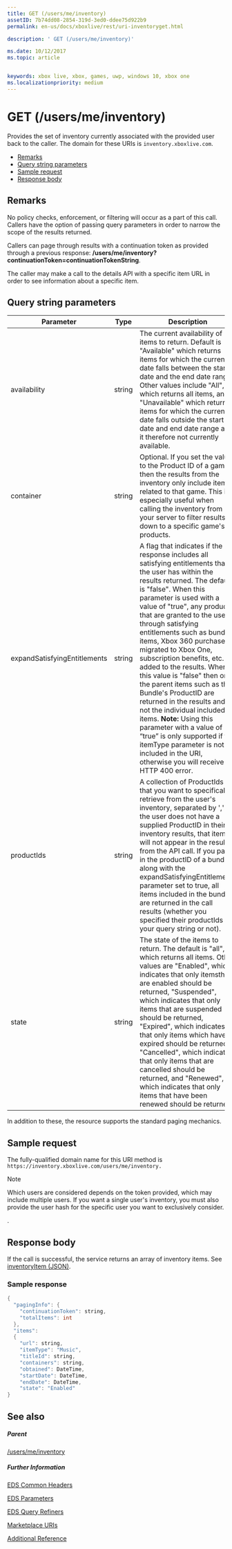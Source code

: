 ```yaml
---
title: GET (/users/me/inventory)
assetID: 7b74dd08-2854-319d-3ed0-ddee75d922b9
permalink: en-us/docs/xboxlive/rest/uri-inventoryget.html

description: ' GET (/users/me/inventory)'

ms.date: 10/12/2017
ms.topic: article


keywords: xbox live, xbox, games, uwp, windows 10, xbox one
ms.localizationpriority: medium
---
```



# GET (/users/me/inventory)
Provides the set of inventory currently associated with the provided user back to the caller.
The domain for these URIs is `inventory.xboxlive.com`.

  * [Remarks](#ID4EV)
  * [Query string parameters](#ID4EHB)
  * [Sample request](#ID4EDE)
  * [Response body](#ID4ERE)

<a id="ID4EV"></a>


## Remarks

No policy checks, enforcement, or filtering will occur as a part of this call. Callers have the option of passing query parameters in order to narrow the scope of the results returned.

Callers can page through results with a continuation token as provided through a previous response: **/users/me/inventory?continuationToken=continuationTokenString**.

The caller may make a call to the details API with a specific item URL in order to see information about a specific item.

<a id="ID4EHB"></a>


## Query string parameters

| Parameter| Type| Description|
| --- | --- | --- |
| availability| string| The current availability of items to return. Default is "Available" which returns items for which the current date falls between the start date and the end date range. Other values include "All", which returns all items, and "Unavailable" which returns items for which the current date falls outside the start date and end date range and it therefore not currently available. |
| container| string| Optional. If you set the value to the Product ID of a game, then the results from the inventory only include items related to that game. This is especially useful when calling the inventory from your server to filter results down to a specific game's products.|
| expandSatisfyingEntitlements| string| A flag that indicates if the response includes all satisfying entitlements that the user has within the results returned. The default is "false". When this parameter is used with a value of "true", any products that are granted to the user through satisfying entitlements such as bundled items, Xbox 360 purchases migrated to Xbox One, subscription benefits, etc. are added to the results. When this value is "false" then only the parent items such as the Bundle's ProductID are returned in the results and not the individual included items. **Note:** Using this parameter with a value of “true” is only supported if the itemType parameter is not included in the URI, otherwise you will receive an HTTP 400 error. |  
  | productIds | string |  A collection of ProductIds that you want to specifically retrieve from the user's inventory, separated by ','.  If the user does not have a supplied ProductID in their inventory results, that item will not appear in the results from the API call. If you pass in the productID of a bundle along with the expandSatisfyingEntitlements parameter set to true, all items included in the bundle are returned in the call results (whether you specified their productIds in your query string or not).   |
  | state | string | The state of the items to return. The default is "all", which returns all items. Other values are "Enabled", which indicates that only itemsthat are enabled should be returned, "Suspended", which indicates that only items that are suspended should be returned, "Expired", which indicates that only items which have expired should be returned, "Cancelled", which indicates that only items that are cancelled should be returned, and "Renewed", which indicates that only items that have been renewed should be returned.  |

In addition to these, the resource supports the standard paging mechanics.

<a id="ID4EDE"></a>


## Sample request

The fully-qualified domain name for this URI method is `https://inventory.xboxlive.com/users/me/inventory.
		 `

> [!NOTE] 
> Which users are considered depends on the token provided, which may include multiple users. If you want a single user's inventory, you must also provide the user hash for the specific user you want to exclusively consider.

.

<a id="ID4ERE"></a>


## Response body

If the call is successful, the service returns an array of inventory items. See [inventoryItem (JSON)](../../json/json-inventoryitem.md).

<a id="ID4E4E"></a>


### Sample response


```cpp
{
  "pagingInfo": {
    "continuationToken": string,
    "totalItems": int
  },
  "items":
  {
    "url": string,
    "itemType": "Music",
    "titleId": string,
    "containers": string,
    "obtained": DateTime,
    "startDate": DateTime,
    "endDate": DateTime,
    "state": "Enabled"  
}

```


<a id="ID4EHF"></a>


## See also

<a id="ID4EJF"></a>


##### Parent

[/users/me/inventory](uri-inventory.md)


<a id="ID4ETF"></a>


##### Further Information

[EDS Common Headers](../../additional/edscommonheaders.md)

 [EDS Parameters](../../additional/edsparameters.md)

 [EDS Query Refiners](../../additional/edsqueryrefiners.md)

 [Marketplace URIs](atoc-reference-marketplace.md)

 [Additional Reference](../../additional/atoc-xboxlivews-reference-additional.md)
